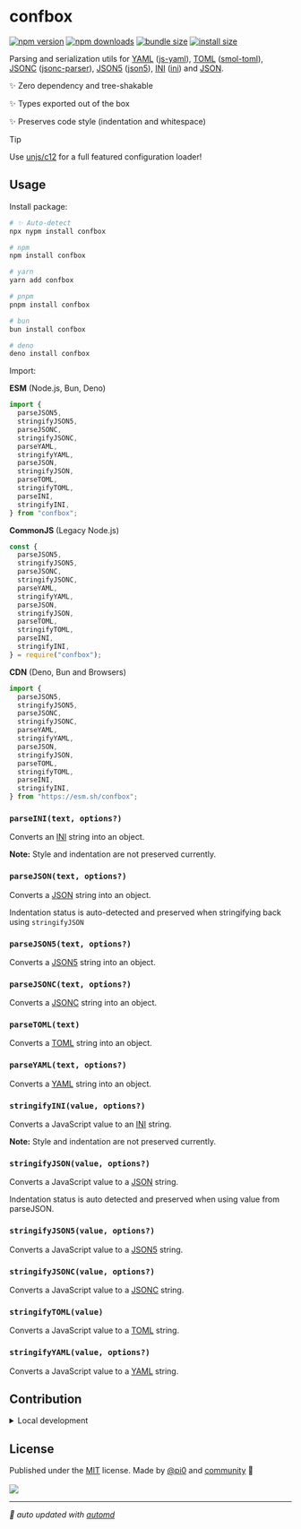 # confbox

<!-- automd:badges color=yellow bundlephobia packagephobia -->

[![npm version](https://img.shields.io/npm/v/confbox?color=yellow)](https://npmjs.com/package/confbox)
[![npm downloads](https://img.shields.io/npm/dm/confbox?color=yellow)](https://npm.chart.dev/confbox)
[![bundle size](https://img.shields.io/bundlephobia/minzip/confbox?color=yellow)](https://bundlephobia.com/package/confbox)
[![install size](https://badgen.net/packagephobia/install/confbox?color=yellow)](https://packagephobia.com/result?p=confbox)

<!-- /automd -->

Parsing and serialization utils for [YAML](https://yaml.org/) ([js-yaml](https://github.com/nodeca/js-yaml)), [TOML](https://toml.io/) ([smol-toml](https://github.com/squirrelchat/smol-toml)), [JSONC](https://github.com/microsoft/node-jsonc-parser) ([jsonc-parser](https://github.com/microsoft/node-jsonc-parser)), [JSON5](https://json5.org/) ([json5](https://github.com/json5/json5)), [INI](https://en.wikipedia.org/wiki/INI_file) ([ini](https://www.npmjs.com/package/ini)) and [JSON](https://www.json.org/json-en.html).

✨ Zero dependency and tree-shakable

✨ Types exported out of the box

✨ Preserves code style (indentation and whitespace)

> [!TIP]
> Use [unjs/c12](https://github.com/unjs/c12) for a full featured configuration loader!

## Usage

Install package:

<!-- automd:pm-i no-version -->

```sh
# ✨ Auto-detect
npx nypm install confbox

# npm
npm install confbox

# yarn
yarn add confbox

# pnpm
pnpm install confbox

# bun
bun install confbox

# deno
deno install confbox
```

<!-- /automd -->

Import:

<!-- automd:jsimport cjs cdn src="./src/index.ts" -->

**ESM** (Node.js, Bun, Deno)

```js
import {
  parseJSON5,
  stringifyJSON5,
  parseJSONC,
  stringifyJSONC,
  parseYAML,
  stringifyYAML,
  parseJSON,
  stringifyJSON,
  parseTOML,
  stringifyTOML,
  parseINI,
  stringifyINI,
} from "confbox";
```

**CommonJS** (Legacy Node.js)

```js
const {
  parseJSON5,
  stringifyJSON5,
  parseJSONC,
  stringifyJSONC,
  parseYAML,
  stringifyYAML,
  parseJSON,
  stringifyJSON,
  parseTOML,
  stringifyTOML,
  parseINI,
  stringifyINI,
} = require("confbox");
```

**CDN** (Deno, Bun and Browsers)

```js
import {
  parseJSON5,
  stringifyJSON5,
  parseJSONC,
  stringifyJSONC,
  parseYAML,
  stringifyYAML,
  parseJSON,
  stringifyJSON,
  parseTOML,
  stringifyTOML,
  parseINI,
  stringifyINI,
} from "https://esm.sh/confbox";
```

<!-- /automd -->

<!-- automd:jsdocs src="./src/index" -->

### `parseINI(text, options?)`

Converts an [INI](https://www.ini.org/ini-en.html) string into an object.

**Note:** Style and indentation are not preserved currently.

### `parseJSON(text, options?)`

Converts a [JSON](https://www.json.org/json-en.html) string into an object.

Indentation status is auto-detected and preserved when stringifying back using `stringifyJSON`

### `parseJSON5(text, options?)`

Converts a [JSON5](https://json5.org/) string into an object.

### `parseJSONC(text, options?)`

Converts a [JSONC](https://github.com/microsoft/node-jsonc-parser) string into an object.

### `parseTOML(text)`

Converts a [TOML](https://toml.io/) string into an object.

### `parseYAML(text, options?)`

Converts a [YAML](https://yaml.org/) string into an object.

### `stringifyINI(value, options?)`

Converts a JavaScript value to an [INI](https://www.ini.org/ini-en.html) string.

**Note:** Style and indentation are not preserved currently.

### `stringifyJSON(value, options?)`

Converts a JavaScript value to a [JSON](https://www.json.org/json-en.html) string.

Indentation status is auto detected and preserved when using value from parseJSON.

### `stringifyJSON5(value, options?)`

Converts a JavaScript value to a [JSON5](https://json5.org/) string.

### `stringifyJSONC(value, options?)`

Converts a JavaScript value to a [JSONC](https://github.com/microsoft/node-jsonc-parser) string.

### `stringifyTOML(value)`

Converts a JavaScript value to a [TOML](https://toml.io/) string.

### `stringifyYAML(value, options?)`

Converts a JavaScript value to a [YAML](https://yaml.org/) string.

<!-- /automd -->

<!-- automd:fetch url="gh:unjs/.github/main/snippets/readme-contrib-node-pnpm.md" -->

## Contribution

<details>
  <summary>Local development</summary>

- Clone this repository
- Install the latest LTS version of [Node.js](https://nodejs.org/en/)
- Enable [Corepack](https://github.com/nodejs/corepack) using `corepack enable`
- Install dependencies using `pnpm install`
- Run tests using `pnpm dev` or `pnpm test`

</details>

<!-- /automd -->

## License

<!-- automd:contributors license=MIT author=pi0 -->

Published under the [MIT](https://github.com/unjs/confbox/blob/main/LICENSE) license.
Made by [@pi0](https://github.com/pi0) and [community](https://github.com/unjs/confbox/graphs/contributors) 💛
<br><br>
<a href="https://github.com/unjs/confbox/graphs/contributors">
<img src="https://contrib.rocks/image?repo=unjs/confbox" />
</a>

<!-- /automd -->

<!-- automd:with-automd -->

---

_🤖 auto updated with [automd](https://automd.unjs.io)_

<!-- /automd -->
